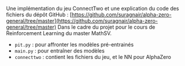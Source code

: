 Une implémentation du jeu ConnectTwo et une explication du code des fichiers du
dépôt GitHub : [https://github.com/suragnair/alpha-zero-general/tree/master](https://github.com/suragnair/alpha-zero-general/tree/master)
Dans le cadre du projet pour le cours de Reinforcement Learning du master MathSV.

- `pit.py` : pour affronter les modèles pré-entrainés
- `main.py` : pour entraîner des modèles
- `connecttwo` : contient les fichiers du jeu, et le NN pour AlphaZero